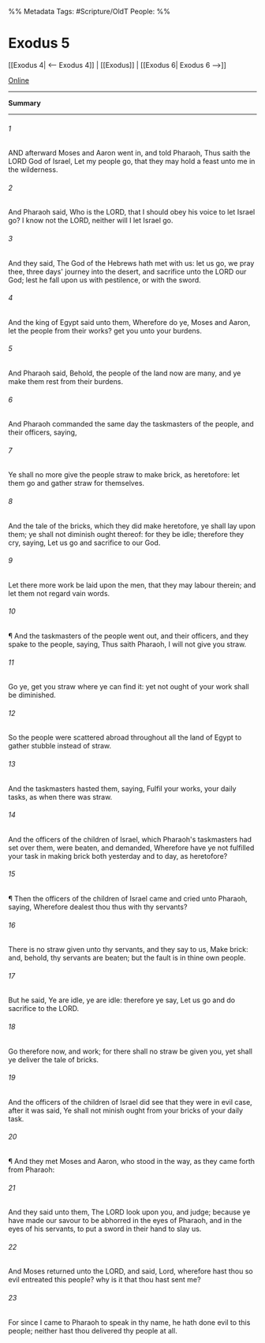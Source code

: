 

%% Metadata
Tags: #Scripture/OldT
People: 
%%
# Exodus 5
[[Exodus 4| <-- Exodus 4]] | [[Exodus]] | [[Exodus 6| Exodus 6 -->]]

[Online](https://churchofjesuschrist.org/study/scriptures/ot/ex/5?lang=eng)

---
__Summary__



---

###### 1
AND afterward Moses and Aaron went in, and told Pharaoh, Thus saith the LORD God of Israel, Let my people go, that they may hold a feast unto me in the wilderness.
###### 2
And Pharaoh said, Who is the LORD, that I should obey his voice to let Israel go?  I know not the LORD, neither will I let Israel go.
###### 3
And they said, The God of the Hebrews hath met with us: let us go, we pray thee, three days' journey into the desert, and sacrifice unto the LORD our God; lest he fall upon us with pestilence, or with the sword.
###### 4
And the king of Egypt said unto them, Wherefore do ye, Moses and Aaron, let the people from their works?  get you unto your burdens.
###### 5
And Pharaoh said, Behold, the people of the land now are many, and ye make them rest from their burdens.
###### 6
And Pharaoh commanded the same day the taskmasters of the people, and their officers, saying,
###### 7
Ye shall no more give the people straw to make brick, as heretofore: let them go and gather straw for themselves.
###### 8
And the tale of the bricks, which they did make heretofore, ye shall lay upon them; ye shall not diminish ought thereof: for they be idle; therefore they cry, saying, Let us go and sacrifice to our God.
###### 9
Let there more work be laid upon the men, that they may labour therein; and let them not regard vain words.
###### 10
¶ And the taskmasters of the people went out, and their officers, and they spake to the people, saying, Thus saith Pharaoh, I will not give you straw.
###### 11
Go ye, get you straw where ye can find it: yet not ought of your work shall be diminished.
###### 12
So the people were scattered abroad throughout all the land of Egypt to gather stubble instead of straw.
###### 13
And the taskmasters hasted them, saying, Fulfil your works, your daily tasks, as when there was straw.
###### 14
And the officers of the children of Israel, which Pharaoh's taskmasters had set over them, were beaten, and demanded, Wherefore have ye not fulfilled your task in making brick both yesterday and to day, as heretofore?
###### 15
¶ Then the officers of the children of Israel came and cried unto Pharaoh, saying, Wherefore dealest thou thus with thy servants?
###### 16
There is no straw given unto thy servants, and they say to us, Make brick: and, behold, thy servants are beaten; but the fault is in thine own people.
###### 17
But he said, Ye are idle, ye are idle: therefore ye say, Let us go and do sacrifice to the LORD.
###### 18
Go therefore now, and work; for there shall no straw be given you, yet shall ye deliver the tale of bricks.
###### 19
And the officers of the children of Israel did see that they were in evil case, after it was said, Ye shall not minish ought from your bricks of your daily task.
###### 20
¶ And they met Moses and Aaron, who stood in the way, as they came forth from Pharaoh:
###### 21
And they said unto them, The LORD look upon you, and judge; because ye have made our savour to be abhorred in the eyes of Pharaoh, and in the eyes of his servants, to put a sword in their hand to slay us.
###### 22
And Moses returned unto the LORD, and said, Lord, wherefore hast thou so evil entreated this people?  why is it that thou hast sent me?
###### 23
For since I came to Pharaoh to speak in thy name, he hath done evil to this people; neither hast thou delivered thy people at all.



